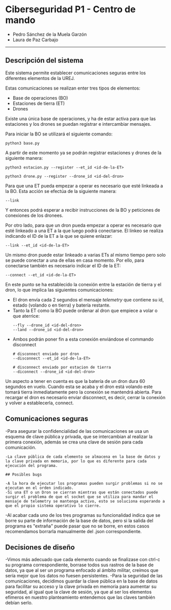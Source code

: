 # Ciberseguridad P1 - Centro de mando


- Pedro Sánchez de la Muela Garzón
- Laura de Paz Carbajo

----------



## Descripción del sistema
Este sistema permite establecer comunicaciones seguras entre los diferentes elementos de la UREJ.

Estas comunicaciones se realizan enter tres tipos de elementos:

- Base de operaciones (BO)
- Estaciones de tierra (ET)
- Drones


Existe una única base de operaciones, y ha de estar activa para que las estaciones y los drones se puedan registrar e intercambiar mensajes.

Para iniciar la BO se utilizará el siguiente comando:

```
python3 base.py
```

A partir de este momento ya se podrán registrar estaciones y drones de la siguiente manera:

```
python3 estacion.py --register --et_id <id-de-la-ET>
```

```
python3 drone.py --register --drone_id <id-del-dron>
```

Para que una ET pueda empezar a operar es necesario que esté linkeada a la BO. Esta acción se efectúa de la siguiente manera:

```
--link
```

Y entonces podrá esperar a recibir instrucciones de la BO y peticiones de conexiones de los dronees.

Por otro lado, para que un dron pueda empezar a operar es necesario que esté linkeado a una ET a la que luego podrá conectarse.
El linkeo se realiza indicando el ID de la ET a la que se quiene enlazar:

```
--link --et_id <id-de-la-ET>
```

Un mismo dron puede estar linkeado a varias ETs al mismo tiempo pero solo se puede conectar a una de ellas en casa momento. Por ello, para conectarse también es necesario indicar el ID de la ET:

```
--connect --et_id <id-de-la-ET>
```

En este punto se ha establecido la conexión entre la estación de tierra y el dron, lo que implica las siguientes comunicaciones:

- El dron envía cada 2 segundos el mensaje _telemetry_ que contiene su id, estado (volando o en tierra) y batería restante.
- Tanto la ET como la BO puede ordenar al dron que empiece a volar o que aterrice:
    ```
    --fly --drone_id <id-del-dron>
    --land --drone_id <id-del-dron>
    ```
- Ambos podrán poner fin a esta conexión enviándose el commando disconnect
    ```
    # disconnect enviado por dron
    --disconnect --et_id <id-de-la-ET>

    # disconnect enviado por estacion de tierra
    --diconnect --drone_id <id-del-dron>
    ```

Un aspecto a tener en cuenta es que la batería de un dron dura 60 segundos en vuelo. Cuando esta se acaba y el dron está volando este tomará tierra inmediatamente pero la conexión se mantendrá abierta. Para recargar el dron es necesario enviar disconnect, es decir, cerrar la conexión y volver a establecerla, connect.


## Comunicaciones seguras

-Para asegurar la confidencialidad de las comunicaciones se usa un esquema de clave pública y privada, que se intercambian al realizar la primera conexión, además se crea una clave de sesión para cada comunicación. 
```
-La clave pública de cada elemento se almacena en la base de datos y la clave privada en memoria, por lo que es diferente para cada ejecución del programa.

## Posibles bugs

-A la hora de ejecutar los programas pueden surgir problemas si no se ejecutan en el orden indicado.
-Si una ET o un Dron se cierran mientras que están conectados puede surgir el problema de que el socket que se utiliza para mandar el mensaje de telemetry se mantenga activo, esto se soluciona esperando a que el propio sistema operativo lo cierre.
```
-Al acabar cada uno de los tres programas su funcionalidad indica que se borre su parte de información de la base de datos, pero si la salida del programa es "extraña" puede pasar que no se borre, en estos casos recomendamos borrarla manualmente del .json correspondiente.

## Decisiones de diseño

-Vimos más adecuado que cada elemento cuando se finalizase con ctrl-c su programa correspondiente, borrase todos sus rastros de la base de datos, ya que al ser un programa enfocado al ámbito militar, creímos que sería mejor que los datos no fuesen persistentes.
-Para la seguridad de las comunicaciones, decidimos guardar la clave pública en la base de datos para facilitar su acceso y la clave privada en memoria para aumentar su seguridad, al igual que la clave de sesión, ya que al ser los elementos efímeros en nuestro planteamiento entendemos que las claves también debían serlo.


